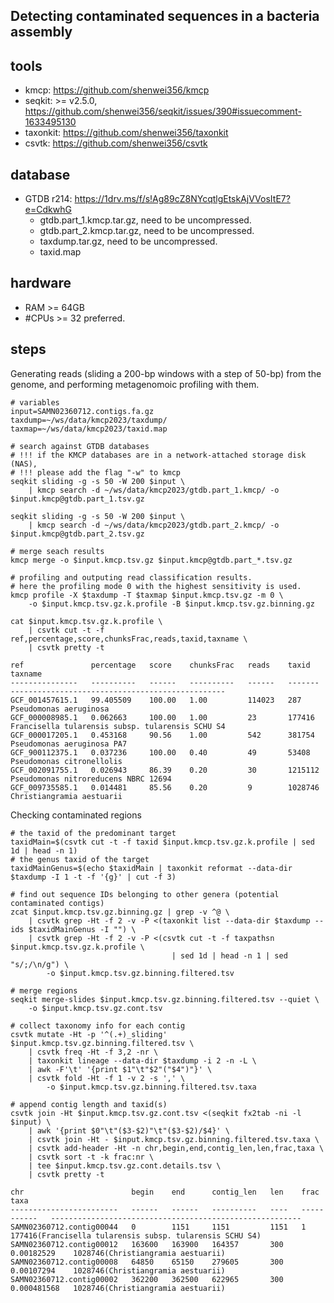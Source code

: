 ## Detecting contaminated sequences in a bacteria assembly

## tools

- kmcp: https://github.com/shenwei356/kmcp
- seqkit: >= v2.5.0, https://github.com/shenwei356/seqkit/issues/390#issuecomment-1633495130
- taxonkit: https://github.com/shenwei356/taxonkit
- csvtk: https://github.com/shenwei356/csvtk

## database

- GTDB r214: https://1drv.ms/f/s!Ag89cZ8NYcqtlgEtskAjVVosItE7?e=CdkwhG
    - gtdb.part_1.kmcp.tar.gz, need to be uncompressed.
    - gtdb.part_2.kmcp.tar.gz, need to be uncompressed.
    - taxdump.tar.gz, need to be uncompressed.
    - taxid.map

## hardware

- RAM >= 64GB
- #CPUs >= 32 preferred.

## steps

Generating reads (sliding a 200-bp windows with a step of 50-bp) from the genome,
and performing metagenomoic profiling with them.

    # variables
    input=SAMN02360712.contigs.fa.gz
    taxdump=~/ws/data/kmcp2023/taxdump/
    taxmap=~/ws/data/kmcp2023/taxid.map

    # search against GTDB databases
    # !!! if the KMCP databases are in a network-attached storage disk (NAS),
    # !!! please add the flag "-w" to kmcp
    seqkit sliding -g -s 50 -W 200 $input \
        | kmcp search -d ~/ws/data/kmcp2023/gtdb.part_1.kmcp/ -o $input.kmcp@gtdb.part_1.tsv.gz

    seqkit sliding -g -s 50 -W 200 $input \
        | kmcp search -d ~/ws/data/kmcp2023/gtdb.part_2.kmcp/ -o $input.kmcp@gtdb.part_2.tsv.gz

    # merge seach results
    kmcp merge -o $input.kmcp.tsv.gz $input.kmcp@gtdb.part_*.tsv.gz

    # profiling and outputing read classification results.
    # here the profiling mode 0 with the highest sensitivity is used.
    kmcp profile -X $taxdump -T $taxmap $input.kmcp.tsv.gz -m 0 \
        -o $input.kmcp.tsv.gz.k.profile -B $input.kmcp.tsv.gz.binning.gz

    cat $input.kmcp.tsv.gz.k.profile \
        | csvtk cut -t -f ref,percentage,score,chunksFrac,reads,taxid,taxname \
        | csvtk pretty -t

    ref               percentage   score    chunksFrac   reads    taxid     taxname
    ---------------   ----------   ------   ----------   ------   -------   ------------------------------------------------
    GCF_001457615.1   99.405509    100.00   1.00         114023   287       Pseudomonas aeruginosa
    GCF_000008985.1   0.062663     100.00   1.00         23       177416    Francisella tularensis subsp. tularensis SCHU S4
    GCF_000017205.1   0.453168     90.56    1.00         542      381754    Pseudomonas aeruginosa PA7
    GCF_900112375.1   0.037236     100.00   0.40         49       53408     Pseudomonas citronellolis
    GCF_002091755.1   0.026943     86.39    0.20         30       1215112   Pseudomonas nitroreducens NBRC 12694
    GCF_009735585.1   0.014481     85.56    0.20         9        1028746   Christiangramia aestuarii

Checking contaminated regions

    # the taxid of the predominant target
    taxidMain=$(csvtk cut -t -f taxid $input.kmcp.tsv.gz.k.profile | sed 1d | head -n 1)
    # the genus taxid of the target
    taxidMainGenus=$(echo $taxidMain | taxonkit reformat --data-dir $taxdump -I 1 -t -f '{g}' | cut -f 3)

    # find out sequence IDs belonging to other genera (potential contaminated contigs)
    zcat $input.kmcp.tsv.gz.binning.gz | grep -v ^@ \
        | csvtk grep -Ht -f 2 -v -P <(taxonkit list --data-dir $taxdump --ids $taxidMainGenus -I "") \
        | csvtk grep -Ht -f 2 -v -P <(csvtk cut -t -f taxpathsn $input.kmcp.tsv.gz.k.profile \
                                        | sed 1d | head -n 1 | sed "s/;/\n/g") \
            -o $input.kmcp.tsv.gz.binning.filtered.tsv

    # merge regions
    seqkit merge-slides $input.kmcp.tsv.gz.binning.filtered.tsv --quiet \
        -o $input.kmcp.tsv.gz.cont.tsv

    # collect taxonomy info for each contig
    csvtk mutate -Ht -p '^(.+)_sliding' $input.kmcp.tsv.gz.binning.filtered.tsv \
        | csvtk freq -Ht -f 3,2 -nr \
        | taxonkit lineage --data-dir $taxdump -i 2 -n -L \
        | awk -F'\t' '{print $1"\t"$2"("$4")"}' \
        | csvtk fold -Ht -f 1 -v 2 -s ',' \
            -o $input.kmcp.tsv.gz.binning.filtered.tsv.taxa

    # append contig length and taxid(s)
    csvtk join -Ht $input.kmcp.tsv.gz.cont.tsv <(seqkit fx2tab -ni -l $input) \
        | awk '{print $0"\t"($3-$2)"\t"($3-$2)/$4}' \
        | csvtk join -Ht - $input.kmcp.tsv.gz.binning.filtered.tsv.taxa \
        | csvtk add-header -Ht -n chr,begin,end,contig_len,len,frac,taxa \
        | csvtk sort -t -k frac:nr \
        | tee $input.kmcp.tsv.gz.cont.details.tsv \
        | csvtk pretty -t

    chr                        begin    end      contig_len   len    frac          taxa
    ------------------------   ------   ------   ----------   ----   -----------   --------------------------------------------------------
    SAMN02360712.contig00044   0        1151     1151         1151   1             177416(Francisella tularensis subsp. tularensis SCHU S4)
    SAMN02360712.contig00012   163600   163900   164357       300    0.00182529    1028746(Christiangramia aestuarii)
    SAMN02360712.contig00008   64850    65150    279605       300    0.00107294    1028746(Christiangramia aestuarii)
    SAMN02360712.contig00002   362200   362500   622965       300    0.000481568   1028746(Christiangramia aestuarii)
